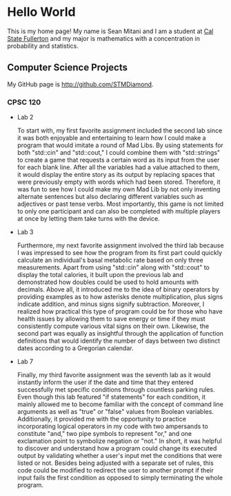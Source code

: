 # Hello World

This is my home page! My name is Sean Mitani and I am a student at
[Cal State Fullerton](http://www.fullerton.edu/) and my major is mathematics
with a concentration in probability and statistics.

## Computer Science Projects

My GitHub page is http://github.com/STMDiamond.

### CPSC 120

* Lab 2

    To start with, my first favorite assignment included the second lab since
    it was both enjoyable and entertaining to learn how I could make a program
    that would imitate a round of Mad Libs. By using statements for both
    "std::cin" and "std::cout," I could combine them with "std::strings" to
    create a game that requests a certain word as its input from the user for
    each blank line. After all the variables had a value attached to them, it
    would display the entire story as its output by replacing spaces that were
    previously empty with words which had been stored. Therefore, it was fun to
    see how I could make my own Mad Lib by not only inventing alternate
    sentences but also declaring different variables such as adjectives or past
    tense verbs. Most importantly, this game is not limited to only one
    participant and can also be completed with multiple players at once by
    letting them take turns with the device.

* Lab 3

    Furthermore, my next favorite assignment involved the third lab because I
    was impressed to see how the program from its first part could quickly
    calculate an individual's basal metabolic rate based on only three
    measurements. Apart from using "std::cin" along with "std::cout" to display
    the total calories, it built upon the previous lab and demonstrated how
    doubles could be used to hold amounts with decimals. Above all, it
    introduced me to the idea of binary operators by providing examples as to
    how asterisks denote multiplication, plus signs indicate addition, and
    minus signs signify subtraction. Moreover, I realized how practical this
    type of program could be for those who have health issues by allowing them
    to save energy or time if they must consistently compute various vital
    signs on their own. Likewise, the second part was equally as insightful
    through the application of function definitions that would identify the
    number of days between two distinct dates according to a Gregorian
    calendar.

* Lab 7

    Finally, my third favorite assignment was the seventh lab as it would
    instantly inform the user if the date and time that they entered
    successfully met specific conditions through countless parking rules. Even
    though this lab featured "if statements" for each condition, it mainly
    allowed me to become familiar with the concept of command line arguments as
    well as "true" or "false" values from Boolean variables. Additionally, it
    provided me with the opportunity to practice incorporating logical
    operators in my code with two ampersands to constitute "and," two pipe
    symbols to represent "or," and one exclamation point to symbolize negation
    or "not." In short, it was helpful to discover and understand how a program
    could change its executed output by validating whether a user's input met
    the conditions that were listed or not. Besides being adjusted with a
    separate set of rules, this code could be modified to redirect the user to
    another prompt if their input fails the first condition as opposed to
    simply terminating the whole program.